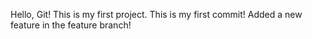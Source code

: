 Hello, Git! This is my first project.
This is my first commit!
Added a new feature in the feature branch!